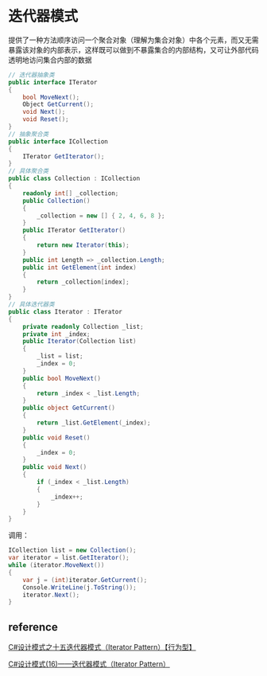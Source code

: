 # 迭代器模式

提供了一种方法顺序访问一个聚合对象（理解为集合对象）中各个元素，而又无需暴露该对象的内部表示，这样既可以做到不暴露集合的内部结构，又可让外部代码透明地访问集合内部的数据

```csharp
// 迭代器抽象类
public interface ITerator
{
    bool MoveNext();
    Object GetCurrent();
    void Next();
    void Reset();
}
// 抽象聚合类
public interface ICollection
{
    ITerator GetIterator();
}
// 具体聚合类
public class Collection : ICollection
{
    readonly int[] _collection;
    public Collection()
    {
        _collection = new [] { 2, 4, 6, 8 };
    }
    public ITerator GetIterator()
    {
        return new Iterator(this);
    }
    public int Length => _collection.Length;
    public int GetElement(int index)
    {
        return _collection[index];
    }
}
// 具体迭代器类
public class Iterator : ITerator
{
    private readonly Collection _list;
    private int _index;
    public Iterator(Collection list)
    {
        _list = list;
        _index = 0;
    }
    public bool MoveNext()
    {
        return _index < _list.Length;
    }
    public object GetCurrent()
    {
        return _list.GetElement(_index);
    }
    public void Reset()
    {
        _index = 0;
    }
    public void Next()
    {
        if (_index < _list.Length)
        {
            _index++;
        }
    }
}
```

调用：

```csharp
ICollection list = new Collection();
var iterator = list.GetIterator();
while (iterator.MoveNext())
{
    var j = (int)iterator.GetCurrent();
    Console.WriteLine(j.ToString());
    iterator.Next();
}
```

## reference

[C#设计模式之十五迭代器模式（Iterator Pattern）【行为型】](http://www.cnblogs.com/PatrickLiu/p/7903617.html)

[C#设计模式(16)——迭代器模式（Iterator Pattern）](http://www.cnblogs.com/zhili/p/IteratorPattern.html)